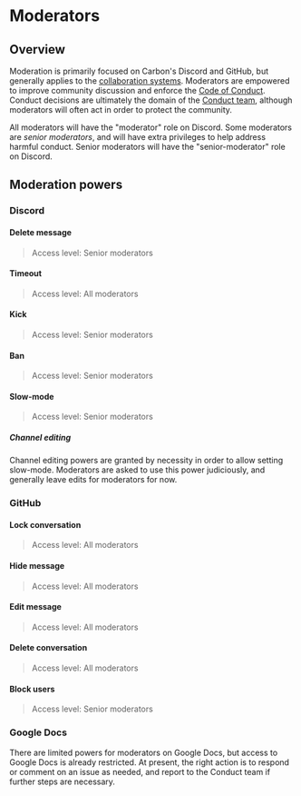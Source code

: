 # Moderators

<!--
Part of the Carbon Language project, under the Apache License v2.0 with LLVM
Exceptions. See /LICENSE for license information.
SPDX-License-Identifier: Apache-2.0 WITH LLVM-exception
-->

## Overview

Moderation is primarily focused on Carbon's Discord and GitHub, but generally
applies to the [collaboration systems](/CONTRIBUTING.md#collaboration-systems).
Moderators are empowered to improve community discussion and enforce the
[Code of Conduct](/CODE_OF_CONDUCT.md). Conduct decisions are ultimately the
domain of the [Conduct team](/CODE_OF_CONDUCT.md#conduct-team), although
moderators will often act in order to protect the community.

All moderators will have the "moderator" role on Discord. Some moderators are
_senior moderators_, and will have extra privileges to help address harmful
conduct. Senior moderators will have the "senior-moderator" role on Discord.

## Moderation powers

### Discord

#### Delete message

> Access level: Senior moderators

#### Timeout

> Access level: All moderators

#### Kick

> Access level: Senior moderators

#### Ban

> Access level: Senior moderators

#### Slow-mode

> Access level: Senior moderators

##### Channel editing

Channel editing powers are granted by necessity in order to allow setting
slow-mode. Moderators are asked to use this power judiciously, and generally
leave edits for moderators for now.

### GitHub

#### Lock conversation

> Access level: All moderators

#### Hide message

> Access level: All moderators

#### Edit message

> Access level: All moderators

#### Delete conversation

> Access level: All moderators

#### Block users

> Access level: Senior moderators

### Google Docs

There are limited powers for moderators on Google Docs, but access to Google
Docs is already restricted. At present, the right action is to respond or
comment on an issue as needed, and report to the Conduct team if further steps
are necessary.
